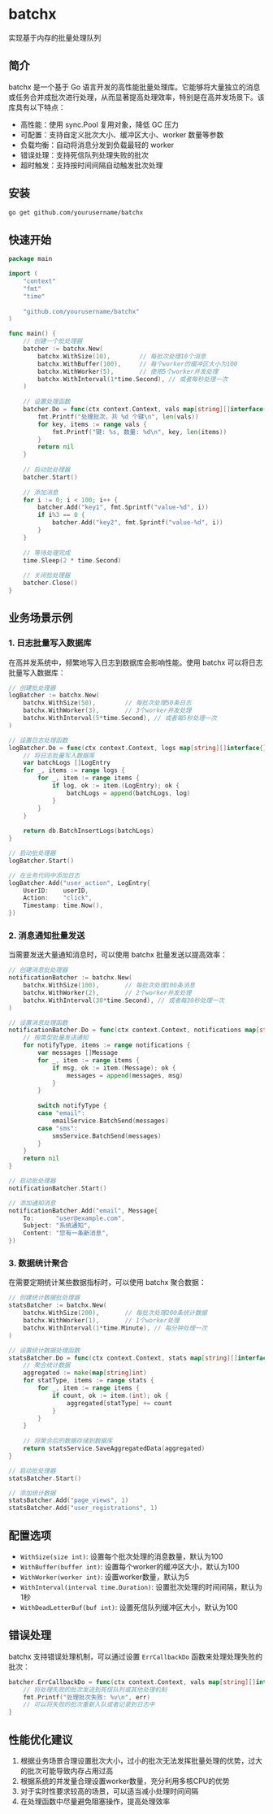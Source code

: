 # batchx

实现基于内存的批量处理队列

## 简介

batchx 是一个基于 Go 语言开发的高性能批量处理库。它能够将大量独立的消息或任务合并成批次进行处理，从而显著提高处理效率，特别是在高并发场景下。该库具有以下特点：

- 高性能：使用 sync.Pool 复用对象，降低 GC 压力
- 可配置：支持自定义批次大小、缓冲区大小、worker 数量等参数
- 负载均衡：自动将消息分发到负载最轻的 worker
- 错误处理：支持死信队列处理失败的批次
- 超时触发：支持按时间间隔自动触发批次处理

## 安装

```bash
go get github.com/yourusername/batchx
```

## 快速开始

```go
package main

import (
    "context"
    "fmt"
    "time"
    
    "github.com/yourusername/batchx"
)

func main() {
    // 创建一个批处理器
    batcher := batchx.New(
        batchx.WithSize(10),        // 每批次处理10个消息
        batchx.WithBuffer(100),     // 每个worker的缓冲区大小为100
        batchx.WithWorker(5),       // 使用5个worker并发处理
        batchx.WithInterval(1*time.Second), // 或者每秒处理一次
    )
    
    // 设置处理函数
    batcher.Do = func(ctx context.Context, vals map[string][]interface{}) error {
        fmt.Printf("处理批次，共 %d 个键\n", len(vals))
        for key, items := range vals {
            fmt.Printf("键: %s, 数量: %d\n", key, len(items))
        }
        return nil
    }
    
    // 启动批处理器
    batcher.Start()
    
    // 添加消息
    for i := 0; i < 100; i++ {
        batcher.Add("key1", fmt.Sprintf("value-%d", i))
        if i%3 == 0 {
            batcher.Add("key2", fmt.Sprintf("value-%d", i))
        }
    }
    
    // 等待处理完成
    time.Sleep(2 * time.Second)
    
    // 关闭批处理器
    batcher.Close()
}
```

## 业务场景示例

### 1. 日志批量写入数据库

在高并发系统中，频繁地写入日志到数据库会影响性能。使用 batchx 可以将日志批量写入数据库：

```go
// 创建批处理器
logBatcher := batchx.New(
    batchx.WithSize(50),        // 每批次处理50条日志
    batchx.WithWorker(3),       // 3个worker并发处理
    batchx.WithInterval(5*time.Second), // 或者每5秒处理一次
)

// 设置日志处理函数
logBatcher.Do = func(ctx context.Context, logs map[string][]interface{}) error {
    // 将日志批量写入数据库
    var batchLogs []LogEntry
    for _, items := range logs {
        for _, item := range items {
            if log, ok := item.(LogEntry); ok {
                batchLogs = append(batchLogs, log)
            }
        }
    }
    
    return db.BatchInsertLogs(batchLogs)
}

// 启动批处理器
logBatcher.Start()

// 在业务代码中添加日志
logBatcher.Add("user_action", LogEntry{
    UserID:    userID,
    Action:    "click",
    Timestamp: time.Now(),
})
```

### 2. 消息通知批量发送

当需要发送大量通知消息时，可以使用 batchx 批量发送以提高效率：

```go
// 创建消息批处理器
notificationBatcher := batchx.New(
    batchx.WithSize(100),       // 每批次处理100条消息
    batchx.WithWorker(2),       // 2个worker并发处理
    batchx.WithInterval(30*time.Second), // 或者每30秒处理一次
)

// 设置消息处理函数
notificationBatcher.Do = func(ctx context.Context, notifications map[string][]interface{}) error {
    // 按类型批量发送通知
    for notifyType, items := range notifications {
        var messages []Message
        for _, item := range items {
            if msg, ok := item.(Message); ok {
                messages = append(messages, msg)
            }
        }
        
        switch notifyType {
        case "email":
            emailService.BatchSend(messages)
        case "sms":
            smsService.BatchSend(messages)
        }
    }
    return nil
}

// 启动批处理器
notificationBatcher.Start()

// 添加通知消息
notificationBatcher.Add("email", Message{
    To:      "user@example.com",
    Subject: "系统通知",
    Content: "您有一条新消息",
})
```

### 3. 数据统计聚合

在需要定期统计某些数据指标时，可以使用 batchx 聚合数据：

```go
// 创建统计数据批处理器
statsBatcher := batchx.New(
    batchx.WithSize(200),       // 每批次处理200条统计数据
    batchx.WithWorker(1),       // 1个worker处理
    batchx.WithInterval(1*time.Minute), // 每分钟处理一次
)

// 设置统计数据处理函数
statsBatcher.Do = func(ctx context.Context, stats map[string][]interface{}) error {
    // 聚合统计数据
    aggregated := make(map[string]int)
    for statType, items := range stats {
        for _, item := range items {
            if count, ok := item.(int); ok {
                aggregated[statType] += count
            }
        }
    }
    
    // 将聚合后的数据存储到数据库
    return statsService.SaveAggregatedData(aggregated)
}

// 启动批处理器
statsBatcher.Start()

// 添加统计数据
statsBatcher.Add("page_views", 1)
statsBatcher.Add("user_registrations", 1)
```

## 配置选项

- `WithSize(size int)`: 设置每个批次处理的消息数量，默认为100
- `WithBuffer(buffer int)`: 设置每个worker的缓冲区大小，默认为100
- `WithWorker(worker int)`: 设置worker数量，默认为5
- `WithInterval(interval time.Duration)`: 设置批次处理的时间间隔，默认为1秒
- `WithDeadLetterBuf(buf int)`: 设置死信队列缓冲区大小，默认为100

## 错误处理

batchx 支持错误处理机制，可以通过设置 `ErrCallbackDo` 函数来处理处理失败的批次：

```go
batcher.ErrCallbackDo = func(ctx context.Context, vals map[string][]interface{}, err error) {
    // 将处理失败的批次发送到死信队列或其他处理机制
    fmt.Printf("处理批次失败: %v\n", err)
    // 可以将失败的批次重新入队或者记录到日志中
}
```

## 性能优化建议

1. 根据业务场景合理设置批次大小，过小的批次无法发挥批量处理的优势，过大的批次可能导致内存占用过高
2. 根据系统的并发量合理设置worker数量，充分利用多核CPU的优势
3. 对于实时性要求较高的场景，可以适当减小处理时间间隔
4. 在处理函数中尽量避免阻塞操作，提高处理效率